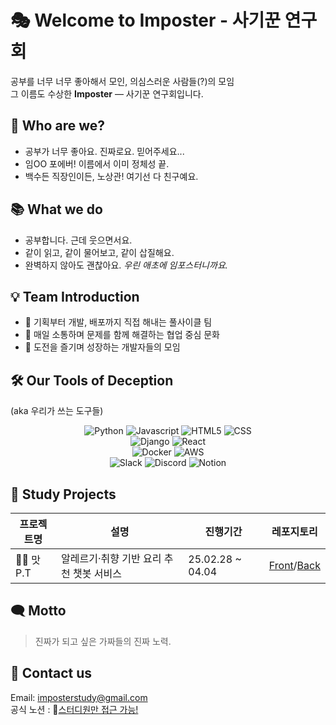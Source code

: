 # 🎭 Welcome to Imposter - 사기꾼 연구회

공부를 너무 너무 좋아해서 모인, 의심스러운 사람들(?)의 모임  
그 이름도 수상한 **Imposter** — 사기꾼 연구회입니다.

## 🤡 Who are we?

- 공부가 너무 좋아요. 진짜로요. 믿어주세요...
- 임OO 포에버! 이름에서 이미 정체성 끝.
- 백수든 직장인이든, 노상관! 여기선 다 친구예요.

## 📚 What we do

- 공부합니다. 근데 웃으면서요.
- 같이 읽고, 같이 물어보고, 같이 삽질해요.
- 완벽하지 않아도 괜찮아요. _우린 애초에 임포스터니까요._

## 💡 Team Introduction

- 🧠 기획부터 개발, 배포까지 직접 해내는 풀사이클 팀
- 💬 매일 소통하며 문제를 함께 해결하는 협업 중심 문화
- 🚀 도전을 즐기며 성장하는 개발자들의 모임

## 🛠️ Our Tools of Deception

(aka 우리가 쓰는 도구들)

<div align="center">

![Python](https://img.shields.io/badge/Python-3776AB?style=flat&logo=Python&logoColor=white)
![Javascript](https://img.shields.io/badge/Javascript-F7DF1E?style=flat&logo=javascript&logoColor=black)
![HTML5](https://img.shields.io/badge/HTML5-E34F26?style=flat&logo=html5&logoColor=white)
![CSS](https://img.shields.io/badge/CSS-1572B6?style=flat&logo=css3&logoColor=white)
<br />
![Django](https://img.shields.io/badge/Django-092E20?style=flat&logo=Django&logoColor=white)
![React](https://img.shields.io/badge/React-61DAFB?style=flat&logo=React&logoColor=black)
<br />
![Docker](https://img.shields.io/badge/Docker-2496ED?style=flat&logo=Docker&logoColor=white)
![AWS](https://img.shields.io/badge/AWS-232F3E?style=flat&logo=Amazon&logoColor=black)
<br />
![Slack](https://img.shields.io/badge/Slack-4A154B?style=flat&logo=Slack&logoColor=white)
![Discord](https://img.shields.io/badge/Discord-5865F2?style=flat&logo=Discord&logoColor=white)
![Notion](https://img.shields.io/badge/Notion-000000?style=flat&logo=Notion&logoColor=white)

</div>

## 🧩 Study Projects

| 프로젝트명  | 설명                           | 진행기간           | 레포지토리                       |
| ---------| ----------------------------- | ---------------- |------------------------------ |
| 🧑‍🍳 맛P.T | 알레르기·취향 기반 요리 추천 챗봇 서비스 | 25.02.28 ~ 04.04 | [Front](https://github.com/Imposter-study/tastept-front)/[Back](https://github.com/Imposter-study/TastePT) |

## 🗨️ Motto

> 진짜가 되고 싶은 가짜들의 진짜 노력.


## 💌 **Contact us**  
Email: imposterstudy@gmail.com  
공식 노션 : 🔗[스터디원만 접근 가능!](https://www.notion.so/1407d4611a6f80b1b5ddec42d9cb8215?pvs=4)
